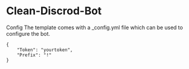 # Clean-Discrod-Bot

Config
The template comes with a _config.yml file which can be used to configure the bot.


```
{
    "Token": "yourtoken",
    "Prefix": "!"
}

